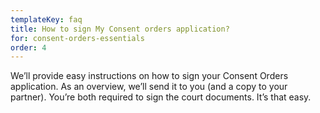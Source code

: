 ```yaml
---
templateKey: faq
title: How to sign My Consent orders application?
for: consent-orders-essentials
order: 4
---
```


We’ll provide easy instructions on how to sign your Consent Orders application. As an overview, we’ll send it to you (and a copy to your partner). You’re both required to sign the court documents.
It’s that easy.
